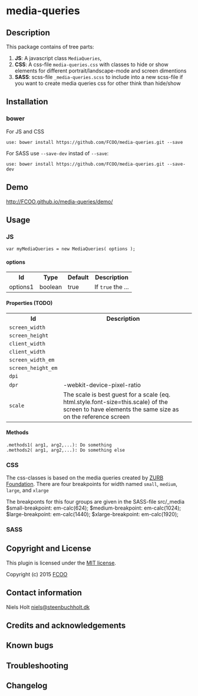 # media-queries

[foundation-mq]: http://foundation.zurb.com/docs/media-queries.html

## Description
This package contains of tree parts:


1. **JS**: A javascript class `MediaQueries`, 
1. **CSS**: A css-file `media-queries.css` with classes to hide or show elements for different portrait/landscape-mode and screen dimentions
1. **SASS**: scss-file `_media-queries.scss` to include into a new scss-file if you want to create media queries css for other think than hide/show

## Installation
### bower
For JS and CSS 

    use: bower install https://github.com/FCOO/media-queries.git --save

For SASS use `--save-dev` instad of `--save`:

    use: bower install https://github.com/FCOO/media-queries.git --save-dev

## Demo
http://FCOO.github.io/media-queries/demo/ 

## Usage

### JS
```var myMediaQueries = new MediaQueries( options );```

#### options
<table>
<tr>
<th>Id</th>
<th>Type</th> 
<th>Default</th>
<th>Description</th>
</tr>

<tr>
<td>options1</td>
<td>boolean</td>
<td>true</td>
<td>If <code>true</code> the ...</td>
</tr>
</table>

#### Properties (TODO)
<table>
<tr>
  <th>Id</th>
  <th>Description</th>
</tr>
<tr>
  <td><code>screen_width</code></td><td><td></td></tr>
  <td><code>screen_height</code></td><td></td></tr>
  <td><code>client_width</code></td><td></td></tr>
  <td><code>client_width</code></td><td></td></tr>
  <td><code>screen_width_em</code></td><td></td></tr>
  <td><code>screen_height_em</code></td><td></td></tr>
  <td><code>dpi</code></td><td></td></tr>
  <td><code>dpr</code></td><td>-webkit-device-pixel-ratio</td></tr>
  <td><code>scale</code></td><td>The scale is best guest for a scale (eq. html.style.font-size=this.scale) of the screen to have elements the same size as on the reference screen</td></tr>
</table>


#### Methods

    .methods1( arg1, arg2,...): Do something
    .methods2( arg1, arg2,...): Do something else

### CSS

The css-classes is based on the media queries created by [ZURB Foundation](http://foundation.zurb.com/). There are four breakpoints for width named `small`, `medium`, `large`, and `xlarge`

The breakponts for this four groups are given in the SASS-file src/_media
$small-breakpoint:  em-calc(624);
$medium-breakpoint: em-calc(1024);
$large-breakpoint:  em-calc(1440);
$xlarge-breakpoint: em-calc(1920);



### SASS



## Copyright and License
This plugin is licensed under the [MIT license](https://github.com/FCOO/media-queries/LICENSE).

Copyright (c) 2015 [FCOO](https://github.com/FCOO)

## Contact information

Niels Holt niels@steenbuchholt.dk


## Credits and acknowledgements


## Known bugs

## Troubleshooting

## Changelog



